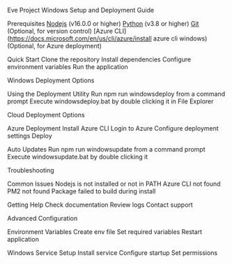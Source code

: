 Eve Project Windows Setup and Deployment Guide

Prerequisites
[Nodejs](https://nodejs.org/) (v16.0.0 or higher)
[Python](https://www.python.org/downloads/) (v3.8 or higher)
[Git](https://git-scm.com/download/win) (Optional, for version control)
[Azure CLI](https://docs.microsoft.com/en/us/cli/azure/install azure cli windows) (Optional, for Azure deployment)

Quick Start
Clone the repository
Install dependencies
Configure environment variables
Run the application

Windows Deployment Options

Using the Deployment Utility
Run npm run windowsdeploy from a command prompt
Execute windowsdeploy.bat by double clicking it in File Explorer

Cloud Deployment Options

Azure Deployment
Install Azure CLI
Login to Azure
Configure deployment settings
Deploy

Auto Updates
Run npm run windowsupdate from a command prompt
Execute windowsupdate.bat by double clicking it

Troubleshooting

Common Issues
Nodejs is not installed or not in PATH
Azure CLI not found
PM2 not found
Package failed to build during install

Getting Help
Check documentation
Review logs
Contact support

Advanced Configuration

Environment Variables
Create env file
Set required variables
Restart application

Windows Service Setup
Install service
Configure startup
Set permissions 